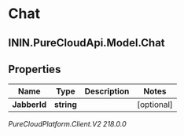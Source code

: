 # Chat

## ININ.PureCloudApi.Model.Chat

## Properties

|Name | Type | Description | Notes|
|------------ | ------------- | ------------- | -------------|
| **JabberId** | **string** |  | [optional] |



_PureCloudPlatform.Client.V2 218.0.0_
